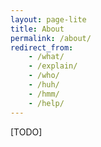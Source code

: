 ```yaml
---
layout: page-lite
title: About
permalink: /about/
redirect_from:
    - /what/
    - /explain/
    - /who/
    - /huh/
    - /hmm/
    - /help/
---
```


[TODO]
